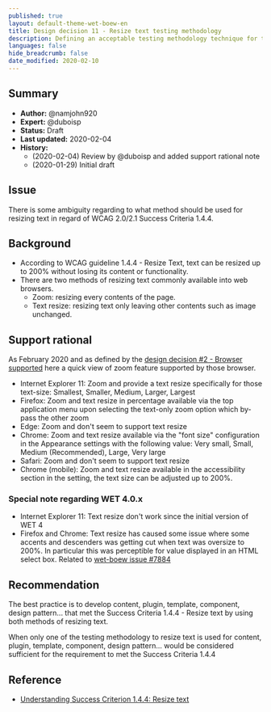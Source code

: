 ```yaml
---
published: true
layout: default-theme-wet-boew-en
title: Design decision 11 - Resize text testing methodology
description: Defining an acceptable testing methodology technique for the success criteria 1.4.4 about resizing text
languages: false
hide_breadcrumb: false
date_modified: 2020-02-10
---
```


## Summary

* **Author:** @namjohn920
* **Expert:** @duboisp
* **Status:** Draft
* **Last updated:** 2020-02-04
* **History:**
	* (2020-02-04) Review by @duboisp and added support rational note
	* (2020-01-29) Initial draft

## Issue

There is some ambiguity regarding to what method should be used for resizing text in regard of WCAG 2.0/2.1 Success Criteria 1.4.4.

## Background

- According to WCAG guideline 1.4.4 - Resize Text, text can be resized up to 200% without losing its content or functionality.
- There are two methods of resizing text commonly available into web browsers.
	- Zoom: resizing every contents of the page.
	- Text resize: resizing text only leaving other contents such as image unchanged.

## Support rational

As February 2020 and as defined by the [design decision #2 - Browser supported](2.html) here a quick view of zoom feature supported by those browser.

* Internet Explorer 11: Zoom and provide a text resize specifically for those text-size: Smallest, Smaller, Medium, Larger, Largest
* Firefox: Zoom and text resize in percentage available via the top application menu upon selecting the text-only zoom option which by-pass the other zoom
* Edge: Zoom and don't seem to support text resize
* Chrome: Zoom and text resize available via the "font size" configuration in the Appearance settings with the following value: Very small, Small, Medium (Recommended), Large, Very large
* Safari: Zoom and don't seem to support text resize
* Chrome (mobile): Zoom and text resize available in the accessibility section in the setting, the text size can be adjusted up to 200%.

### Special note regarding WET 4.0.x

* Internet Explorer 11: Text resize don't work since the initial version of WET 4
* Firefox and Chrome: Text resize has caused some issue where some accents and descenders was getting cut when text was oversize to 200%. In particular this was perceptible for value displayed in an HTML select box. Related to [wet-boew issue #7884](https://github.com/wet-boew/wet-boew/issues/7884)

## Recommendation

The best practice is to develop content, plugin, template, component, design pattern... that met the Success Criteria 1.4.4 - Resize text by using both methods of resizing text.

When only one of the testing methodology to resize text is used for content, plugin, template, component, design pattern... would be considered sufficient for the requirement to met the Success Criteria 1.4.4


## Reference

* [Understanding Success Criterion 1.4.4: Resize text](https://www.w3.org/WAI/WCAG21/Understanding/resize-text.html)